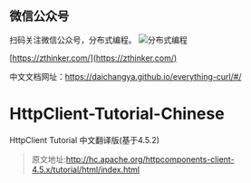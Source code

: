 ## 微信公众号

扫码关注微信公众号，分布式编程。
![分布式编程](http://www.images.mdan.top/qrcode_for_gh_1e2587cc42b1_258_1587996055777.jpg)

[https://zthinker.com/](https://zthinker.com/)

中文文档网址：https://daichangya.github.io/everything-curl/#/

# HttpClient-Tutorial-Chinese
HttpClient Tutorial 中文翻译版(基于4.5.2)
>原文地址:http://hc.apache.org/httpcomponents-client-4.5.x/tutorial/html/index.html
